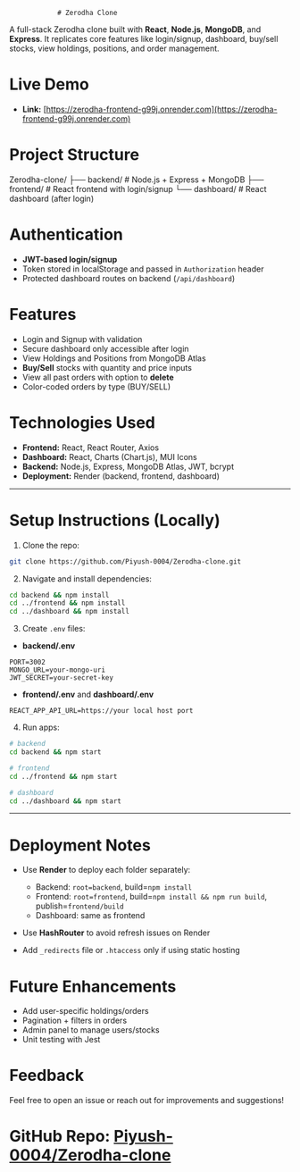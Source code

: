                 # Zerodha Clone

A full-stack Zerodha clone built with **React**, **Node.js**, **MongoDB**, and **Express**. It replicates core features like login/signup, dashboard, buy/sell stocks, view holdings, positions, and order management.

 # Live Demo

* **Link:** [https://zerodha-frontend-g99j.onrender.com](https://zerodha-frontend-g99j.onrender.com)


 # Project Structure

Zerodha-clone/
├── backend/        # Node.js + Express + MongoDB
├── frontend/       # React frontend with login/signup
└── dashboard/      # React dashboard (after login)

 # Authentication

* **JWT-based login/signup**
* Token stored in localStorage and passed in `Authorization` header
* Protected dashboard routes on backend (`/api/dashboard`)


# Features

* Login and Signup with validation
* Secure dashboard only accessible after login
* View Holdings and Positions from MongoDB Atlas
* **Buy/Sell** stocks with quantity and price inputs
* View all past orders with option to **delete**
* Color-coded orders by type (BUY/SELL)


# Technologies Used

* **Frontend:** React, React Router, Axios
* **Dashboard:** React, Charts (Chart.js), MUI Icons
* **Backend:** Node.js, Express, MongoDB Atlas, JWT, bcrypt
* **Deployment:** Render (backend, frontend, dashboard)

---

# Setup Instructions (Locally)

1. Clone the repo:

```bash
git clone https://github.com/Piyush-0004/Zerodha-clone.git
```

2. Navigate and install dependencies:

```bash
cd backend && npm install
cd ../frontend && npm install
cd ../dashboard && npm install
```

3. Create `.env` files:

* **backend/.env**

```
PORT=3002
MONGO_URL=your-mongo-uri
JWT_SECRET=your-secret-key
```

* **frontend/.env** and **dashboard/.env**

```
REACT_APP_API_URL=https://your local host port
```

4. Run apps:

```bash
# backend
cd backend && npm start

# frontend
cd ../frontend && npm start

# dashboard
cd ../dashboard && npm start
```

---

#  Deployment Notes

* Use **Render** to deploy each folder separately:

  * Backend: `root=backend`, build=`npm install`
  * Frontend: `root=frontend`, build=`npm install && npm run build`, publish=`frontend/build`
  * Dashboard: same as frontend
* Use **HashRouter** to avoid refresh issues on Render
* Add `_redirects` file or `.htaccess` only if using static hosting


# Future Enhancements

* Add user-specific holdings/orders
* Pagination + filters in orders
* Admin panel to manage users/stocks
* Unit testing with Jest


# Feedback

Feel free to open an issue or reach out for improvements and suggestions!


#  GitHub Repo: [Piyush-0004/Zerodha-clone](https://github.com/Piyush-0004/Zerodha-clone)
